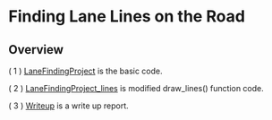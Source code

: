 # **Finding Lane Lines on the Road**

Overview
---

( 1 ) [LaneFindingProject](./LaneFindingProject.ipynb) is the basic code.

( 2 ) [LaneFindingProject_lines](./LaneFindingProject_lines.ipynb) is modified draw_lines() function code.

( 3 ) [Writeup](./writeup.md) is a write up report.

